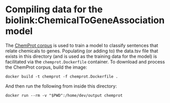 # Compiling data for the biolink:ChemicalToGeneAssociation model

The [ChemProt corpus](https://biocreative.bioinformatics.udel.edu/news/corpora/chemprot-corpus-biocreative-vi/) is used to train a model to classify sentences that relate chemicals to genes. Populating (or adding to) the data.tsv file that exists in this directory (and is used as the training data for the model) is facilitated via the `chemprot.Dockerfile` container. To download and process the ChemProt corpus, build the image:

```
docker build -t chemprot -f chemprot.Dockerfile .
```

And then run the following from inside this directory:
```
docker run --rm -v "$PWD":/home/dev/output chemprot
```